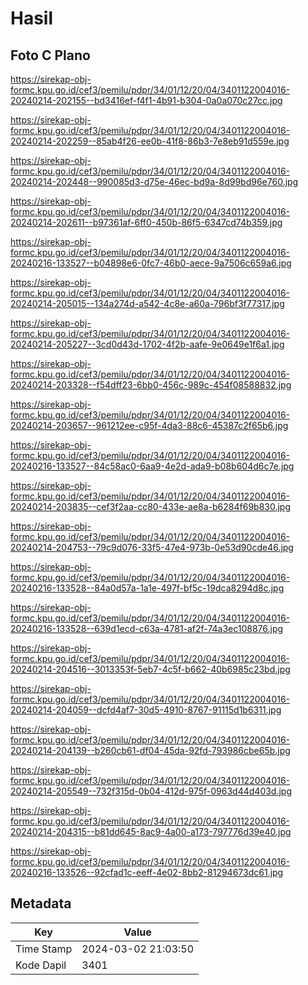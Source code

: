 # Hasil

## Foto C Plano

https://sirekap-obj-formc.kpu.go.id/cef3/pemilu/pdpr/34/01/12/20/04/3401122004016-20240214-202155--bd3416ef-f4f1-4b91-b304-0a0a070c27cc.jpg

https://sirekap-obj-formc.kpu.go.id/cef3/pemilu/pdpr/34/01/12/20/04/3401122004016-20240214-202259--85ab4f26-ee0b-41f8-86b3-7e8eb91d559e.jpg

https://sirekap-obj-formc.kpu.go.id/cef3/pemilu/pdpr/34/01/12/20/04/3401122004016-20240214-202448--990085d3-d75e-46ec-bd9a-8d99bd96e760.jpg

https://sirekap-obj-formc.kpu.go.id/cef3/pemilu/pdpr/34/01/12/20/04/3401122004016-20240214-202611--b97361af-6ff0-450b-86f5-6347cd74b359.jpg

https://sirekap-obj-formc.kpu.go.id/cef3/pemilu/pdpr/34/01/12/20/04/3401122004016-20240216-133527--b04898e6-0fc7-46b0-aece-9a7506c659a6.jpg

https://sirekap-obj-formc.kpu.go.id/cef3/pemilu/pdpr/34/01/12/20/04/3401122004016-20240214-205015--134a274d-a542-4c8e-a60a-796bf3f77317.jpg

https://sirekap-obj-formc.kpu.go.id/cef3/pemilu/pdpr/34/01/12/20/04/3401122004016-20240214-205227--3cd0d43d-1702-4f2b-aafe-9e0649e1f6a1.jpg

https://sirekap-obj-formc.kpu.go.id/cef3/pemilu/pdpr/34/01/12/20/04/3401122004016-20240214-203328--f54dff23-6bb0-456c-989c-454f08588832.jpg

https://sirekap-obj-formc.kpu.go.id/cef3/pemilu/pdpr/34/01/12/20/04/3401122004016-20240214-203657--961212ee-c95f-4da3-88c6-45387c2f65b6.jpg

https://sirekap-obj-formc.kpu.go.id/cef3/pemilu/pdpr/34/01/12/20/04/3401122004016-20240216-133527--84c58ac0-6aa9-4e2d-ada9-b08b604d6c7e.jpg

https://sirekap-obj-formc.kpu.go.id/cef3/pemilu/pdpr/34/01/12/20/04/3401122004016-20240214-203835--cef3f2aa-cc80-433e-ae8a-b6284f69b830.jpg

https://sirekap-obj-formc.kpu.go.id/cef3/pemilu/pdpr/34/01/12/20/04/3401122004016-20240214-204753--79c9d076-33f5-47e4-973b-0e53d90cde46.jpg

https://sirekap-obj-formc.kpu.go.id/cef3/pemilu/pdpr/34/01/12/20/04/3401122004016-20240216-133528--84a0d57a-1a1e-497f-bf5c-19dca8294d8c.jpg

https://sirekap-obj-formc.kpu.go.id/cef3/pemilu/pdpr/34/01/12/20/04/3401122004016-20240216-133528--639d1ecd-c63a-4781-af2f-74a3ec108876.jpg

https://sirekap-obj-formc.kpu.go.id/cef3/pemilu/pdpr/34/01/12/20/04/3401122004016-20240214-204516--3013353f-5eb7-4c5f-b662-40b6985c23bd.jpg

https://sirekap-obj-formc.kpu.go.id/cef3/pemilu/pdpr/34/01/12/20/04/3401122004016-20240214-204059--dcfd4af7-30d5-4910-8767-91115d1b6311.jpg

https://sirekap-obj-formc.kpu.go.id/cef3/pemilu/pdpr/34/01/12/20/04/3401122004016-20240214-204139--b260cb61-df04-45da-92fd-793986cbe65b.jpg

https://sirekap-obj-formc.kpu.go.id/cef3/pemilu/pdpr/34/01/12/20/04/3401122004016-20240214-205549--732f315d-0b04-412d-975f-0963d44d403d.jpg

https://sirekap-obj-formc.kpu.go.id/cef3/pemilu/pdpr/34/01/12/20/04/3401122004016-20240214-204315--b81dd645-8ac9-4a00-a173-797776d39e40.jpg

https://sirekap-obj-formc.kpu.go.id/cef3/pemilu/pdpr/34/01/12/20/04/3401122004016-20240216-133526--92cfad1c-eeff-4e02-8bb2-81294673dc61.jpg


## Metadata

| Key        | Value               |
| ---------- | ------------------- |
| Time Stamp | 2024-03-02 21:03:50 |
| Kode Dapil | 3401                |



